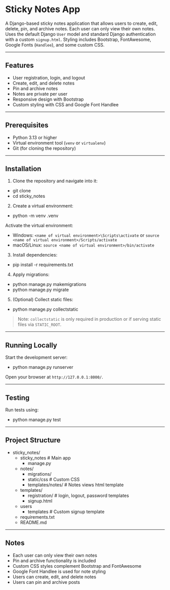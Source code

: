 # Sticky Notes App

A Django-based sticky notes application that allows users to create,
edit, delete, pin, and archive notes. Each user can only view their
own notes. Uses the default Django `User` model and standard Django
authentication with a custom `signup.html`. Styling includes Bootstrap,
FontAwesome, Google Fonts (`Handlee`), and some custom CSS.

---

## Features

- User registration, login, and logout
- Create, edit, and delete notes
- Pin and archive notes
- Notes are private per user
- Responsive design with Bootstrap
- Custom styling with CSS and Google Font Handlee

---

## Prerequisites

- Python 3.13 or higher
- Virtual environment tool (`venv` or `virtualenv`)
- Git (for cloning the repository)

---

## Installation

1. Clone the repository and navigate into it:

- git clone <repository-url>
- cd sticky_notes

2. Create a virtual environment:

- python -m venv .venv

Activate the virtual environment:

- Windows: `<name of virtual environment>\Scripts\activate` or `source <name of virtual environment>/Scripts/activate`
- macOS/Linux: `source <name of virtual environment>/bin/activate`

3. Install dependencies:

- pip install -r requirements.txt

4. Apply migrations:

- python manage.py makemigrations
- python manage.py migrate

5. (Optional) Collect static files:

- python manage.py collectstatic

> Note: `collectstatic` is only required in production or if serving static files via `STATIC_ROOT`.

---

## Running Locally

Start the development server:

- python manage.py runserver

Open your browser at `http://127.0.0.1:8000/`.

---

## Testing

Run tests using:

- python manage.py test

---

## Project Structure

- sticky_notes/
  - sticky_notes # Main app
    - manage.py
  - notes/
    - migrations/
    - static/css # Custom CSS
    - templates/notes/ # Notes views html template
  - templates/
    - registration/ # login, logout, password templates
    - signup.html
  - users
    - templates # Custom signup template
  - requirements.txt
  - README.md

---

## Notes

- Each user can only view their own notes
- Pin and archive functionality is included
- Custom CSS styles complement Bootstrap and FontAwesome
- Google Font Handlee is used for note styling
- Users can create, edit, and delete notes
- Users can pin and archive posts
